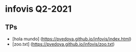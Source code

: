 # infovis Q2-2021
## TPs

* [hola mundo] (https://pvedoya.github.io/infovis/index.html)
* [zoo.txt] (https://pvedoya.github.io/infovis/zoo.txt)
